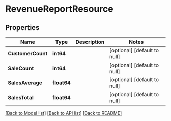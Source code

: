 # RevenueReportResource

## Properties
Name | Type | Description | Notes
------------ | ------------- | ------------- | -------------
**CustomerCount** | **int64** |  | [optional] [default to null]
**SaleCount** | **int64** |  | [optional] [default to null]
**SalesAverage** | **float64** |  | [optional] [default to null]
**SalesTotal** | **float64** |  | [optional] [default to null]

[[Back to Model list]](../README.md#documentation-for-models) [[Back to API list]](../README.md#documentation-for-api-endpoints) [[Back to README]](../README.md)


